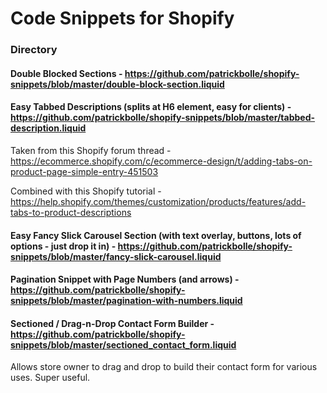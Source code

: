 # Code Snippets for Shopify
### Directory

#### Double Blocked Sections - https://github.com/patrickbolle/shopify-snippets/blob/master/double-block-section.liquid

#### Easy Tabbed Descriptions (splits at H6 element, easy for clients) - https://github.com/patrickbolle/shopify-snippets/blob/master/tabbed-description.liquid
Taken from this Shopify forum thread - https://ecommerce.shopify.com/c/ecommerce-design/t/adding-tabs-on-product-page-simple-entry-451503

Combined with this Shopify tutorial - https://help.shopify.com/themes/customization/products/features/add-tabs-to-product-descriptions

#### Easy Fancy Slick Carousel Section (with text overlay, buttons, lots of options - just drop it in) - https://github.com/patrickbolle/shopify-snippets/blob/master/fancy-slick-carousel.liquid

#### Pagination Snippet with Page Numbers (and arrows) - https://github.com/patrickbolle/shopify-snippets/blob/master/pagination-with-numbers.liquid

#### Sectioned / Drag-n-Drop Contact Form Builder - https://github.com/patrickbolle/shopify-snippets/blob/master/sectioned_contact_form.liquid
Allows store owner to drag and drop to build their contact form for various uses. Super useful.
